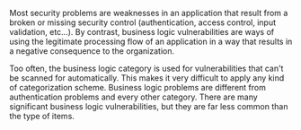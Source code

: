 
Most security problems are weaknesses in an application that result from
a broken or missing security control (authentication, access control,
input validation, etc...). By contrast, business logic vulnerabilities
are ways of using the legitimate processing flow of an application in a
way that results in a negative consequence to the organization.

Too often, the business logic category is used for vulnerabilities that
can't be scanned for automatically. This makes it very difficult to
apply any kind of categorization scheme. Business logic problems are
different from authentication problems and every other category. There
are many significant business logic vulnerabilities, but they are far
less common than the type of items.
